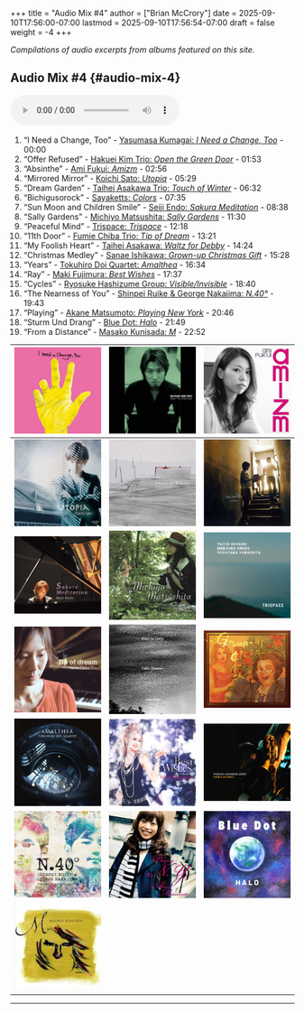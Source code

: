 +++
title = "Audio Mix #4"
author = ["Brian McCrory"]
date = 2025-09-10T17:56:00-07:00
lastmod = 2025-09-10T17:56:54-07:00
draft = false
weight = -4
+++

_Compilations of audio excerpts from albums featured on this site._


## Audio Mix #4 {#audio-mix-4}

<audio controls>
<source src="/audio/compilation-4.mp3" type="audio/mpeg">
This browser does not support the audio element.
</audio>

1.  “I Need a Change, Too” - [Yasumasa Kumagai: _I Need a Change, Too_](https://www.jazzofjapan.com/p/yasumasa-kumagai-i-need-a-change-too) - 00:00
2.  “Offer Refused” - [Hakuei Kim Trio: _Open the Green Door_](https://www.jazzofjapan.com/p/hakuei-kim-trio-open-the-green-door) - 01:53
3.  “Absinthe” - [Ami Fukui: _Amizm_](https://www.jazzofjapan.com/p/ami-fukui-amizm) - 02:56
4.  “Mirrored Mirror” - [Koichi Sato: _Utopia_](https://www.jazzofjapan.com/p/koichi-sato-utopia) - 05:29
5.  “Dream Garden” - [Taihei Asakawa Trio: _Touch of Winter_](https://www.jazzofjapan.com/p/taihei-asakawa-trio-touch-of-winter) - 06:32
6.  “Bichigusorock” - [Sayaketts: _Colors_](https://www.jazzofjapan.com/p/sayaketts-colors) - 07:35
7.  “Sun Moon and Children Smile” - [Seiji Endo: _Sakura Meditation_](https://www.jazzofjapan.com/p/seiji-endo-sakura-meditation) - 08:38
8.  “Sally Gardens” - [Michiyo Matsushita: _Sally Gardens_](https://www.jazzofjapan.com/p/michiyo-matsushita-sally-gardens) - 11:30
9.  “Peaceful Mind” - [Trispace: _Trispace_](https://www.jazzofjapan.com/p/trispace-trispace) - 12:18
10. “11th Door” - [Fumie Chiba Trio: _Tip of Dream_](https://www.jazzofjapan.com/p/fumie-chiba-trio-tip-of-dream) - 13:21
11. “My Foolish Heart” - [Taihei Asakawa: _Waltz for Debby_](https://www.jazzofjapan.com/p/taihei-asakawa-waltz-for-debby) - 14:24
12. “Christmas Medley” - [Sanae Ishikawa: _Grown-up Christmas Gift_](https://www.jazzofjapan.com/p/sanae-ishikawa-grown-up-christmas) - 15:28
13. “Years” - [Tokuhiro Doi Quartet: _Amalthea_](https://www.jazzofjapan.com/p/tokuhiro-doi-quartet-amalthea) - 16:34
14. “Ray” - [Maki Fujimura: _Best Wishes_](https://www.jazzofjapan.com/p/maki-fujimura-best-wishes) - 17:37
15. “Cycles” - [Ryosuke Hashizume Group: _Visible/Invisible_](https://www.jazzofjapan.com/p/ryosuke-hashizume-group-visible-invisible) - 18:40
16. “The Nearness of You” - [Shinpei Ruike &amp; George Nakajima: _N.40°_](https://www.jazzofjapan.com/p/shinpei-ruike-george-nakajima-n40) - 19:43
17. “Playing” - [Akane Matsumoto: _Playing New York_](https://www.jazzofjapan.com/p/akane-matsumoto-playing-new-york) - 20:46
18. “Sturm Und Drang” - [Blue Dot: _Halo_](https://www.jazzofjapan.com/p/blue-dot-halo) - 21:49
19. “From a Distance” - [Masako Kunisada: _M_](https://www.jazzofjapan.com/p/masako-kunisada-m) - 22:52

| ![](/images/yasumasakumagai-ineed-460.jpeg) | ![](/images/hakueikim-open-460.jpeg)          | ![](/images/amifukui-amizm-460.jpeg)           |
|---------------------------------------------|-----------------------------------------------|------------------------------------------------|
| ![](/images/koichisato-utopia-460.jpeg)     | ![](/images/taiheiasakawa-touch-460.jpeg)     | ![](/images/sayaketts-colors-460.jpeg)         |
| ![](/images/seijiendo-sakura-460.jpeg)      | ![](/images/michiyomatsushita-sally-460.jpeg) | ![](/images/trispace-trispace-460.jpeg)        |
| ![](/images/fumiechiba-tip-460.jpeg)        | ![](/images/taiheiasakawa-waltz-460.jpeg)     | ![](/images/sanaeishikawa-grownup-460.jpeg)    |
| ![](/images/tokuhirodoi-amalthea-460.jpeg)  | ![](/images/makifujimura-best-460.jpeg)       | ![](/images/ryosukehashizume-visible-460.jpeg) |
| ![](/images/ruike-nakajima-n40-460.jpeg)    | ![](/images/akanematsumoto-playing-460.jpeg)  | ![](/images/bluedot-halo-460.jpeg)             |
| ![](/images/masakokunisada-m-460.jpeg)      |                                               |                                                |

---
